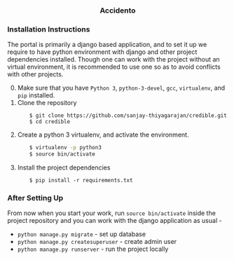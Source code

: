 <h3 align="center">Accidento</h3>

### Installation Instructions
The portal is primarily a django based application, and to set it up we require to have 
python environment with django and other project dependencies installed. Though one can
work with the project without an virtual environment,  it is recommended to use one so 
as to avoid conflicts with other projects.

0. Make sure that you have `Python 3`, `python-3-devel`, `gcc`, `virtualenv`, and `pip` installed.     
1. Clone the repository

 ```
        $ git clone https://github.com/sanjay-thiyagarajan/credible.git
        $ cd credible
 ```
2. Create a python 3 virtualenv, and activate the environment.
 ```bash
        $ virtualenv -p python3
        $ source bin/activate
 ```   
3. Install the project dependencies
 ```
        $ pip install -r requirements.txt
 ```
### After Setting Up
From now when you start your work, run ``source bin/activate`` inside the project repository and you can work with the django application as usual - 

* `python manage.py migrate` - set up database
* `python manage.py createsuperuser` - create admin user
* `python manage.py runserver`  - run the project locally

 


        
